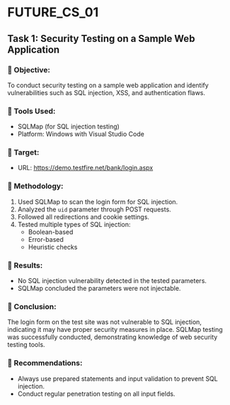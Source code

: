 # FUTURE_CS_01
## Task 1: Security Testing on a Sample Web Application

### 🔹 Objective:
To conduct security testing on a sample web application and identify vulnerabilities such as SQL injection, XSS, and authentication flaws.

### 🔹 Tools Used:
- SQLMap (for SQL injection testing)
- Platform: Windows with Visual Studio Code

### 🔹 Target:
- URL: https://demo.testfire.net/bank/login.aspx

### 🔹 Methodology:
1. Used SQLMap to scan the login form for SQL injection.
2. Analyzed the `uid` parameter through POST requests.
3. Followed all redirections and cookie settings.
4. Tested multiple types of SQL injection:
   - Boolean-based
   - Error-based
   - Heuristic checks

### 🔹 Results:
- No SQL injection vulnerability detected in the tested parameters.
- SQLMap concluded the parameters were not injectable.

### 🔹 Conclusion:
The login form on the test site was not vulnerable to SQL injection, indicating it may have proper security measures in place. SQLMap testing was successfully conducted, demonstrating knowledge of web security testing tools.

### 🔹 Recommendations:
- Always use prepared statements and input validation to prevent SQL injection.
- Conduct regular penetration testing on all input fields.
